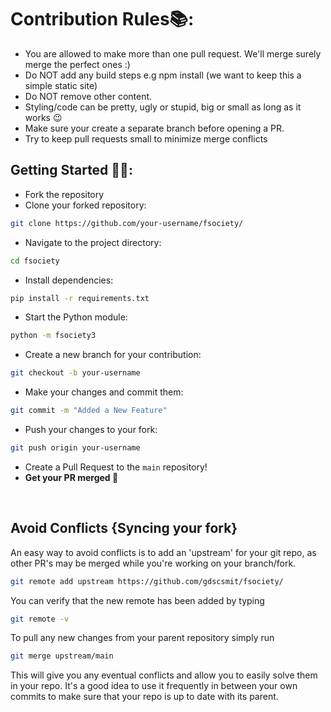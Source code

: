 # Contribution Rules📚:

- You are allowed to make more than one pull request. We'll merge surely merge the perfect ones :)
- Do NOT add any build steps e.g npm install (we want to keep this a simple static site)
- Do NOT remove other content.
- Styling/code can be pretty, ugly or stupid, big or small as long as it works 😉
- Make sure your create a separate branch before opening a PR.
- Try to keep pull requests small to minimize merge conflicts


## Getting Started 🤩🤗:

- Fork the repository
- Clone your forked repository: 
```bash
git clone https://github.com/your-username/fsociety/
```
- Navigate to the project directory: 
```bash
cd fsociety
```
- Install dependencies: 
```bash
pip install -r requirements.txt
```
- Start the Python module: 
```bash
python -m fsociety3
```
- Create a new branch for your contribution: 
```bash
git checkout -b your-username
```
- Make your changes and commit them: 
```bash 
git commit -m "Added a New Feature"
```
- Push your changes to your fork: 
```bash
git push origin your-username
```
- Create a Pull Request to the `main` repository!
- **Get your PR merged 🚀**

<br>

## Avoid Conflicts {Syncing your fork}

An easy way to avoid conflicts is to add an 'upstream' for your git repo, as other PR's may be merged while you're working on your branch/fork.   

```bash
git remote add upstream https://github.com/gdscsmit/fsociety/
```

You can verify that the new remote has been added by typing
```bash
git remote -v
```

To pull any new changes from your parent repository simply run
```bash
git merge upstream/main
```

This will give you any eventual conflicts and allow you to easily solve them in your repo. It's a good idea to use it frequently in between your own commits to make sure that your repo is up to date with its parent.
